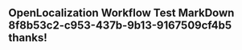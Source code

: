 <properties
ms.topic="hero-topic"
ms.test1="hero-topic"
ms.test2="test"/>

## OpenLocalization Workflow Test MarkDown 8f8b53c2-c953-437b-9b13-9167509cf4b5 thanks!
<!--HONumber=Mar16_HO2-->
